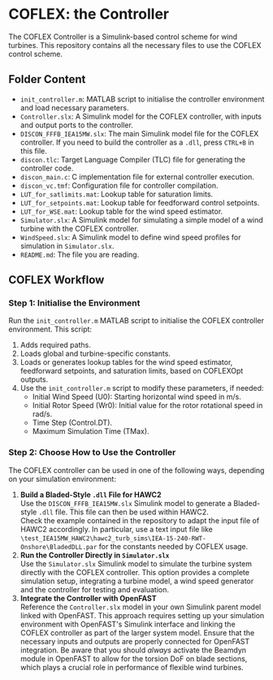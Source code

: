 # COFLEX: the Controller

The COFLEX Controller is a Simulink-based control scheme for wind turbines. This repository contains all the necessary files to use the COFLEX control scheme.

## Folder Content

- `init_controller.m`: MATLAB script to initialise the controller environment and load necessary parameters.
- `Controller.slx`: A Simulink model for the COFLEX controller, with inputs and output ports to the controller.
- `DISCON_FFFB_IEA15MW.slx`: The main Simulink model file for the COFLEX controller. If you need to build the controller as a `.dll`, press `CTRL+B` in this file.
- `discon.tlc`: Target Language Compiler (TLC) file for generating the controller code.
- `discon_main.c`: C implementation file for external controller execution.
- `discon_vc.tmf`: Configuration file for controller compilation.
- `LUT_for_satlimits.mat`: Lookup table for saturation limits.
- `LUT_for_setpoints.mat`: Lookup table for feedforward control setpoints.
- `LUT_for_WSE.mat`: Lookup table for the wind speed estimator.
- `Simulator.slx`: A Simulink model for simulating a simple model of a wind turbine with the COFLEX controller.
- `WindSpeed.slx`: A Simulink model to define wind speed profiles for simulation in `Simulator.slx`.
- `README.md`: The file you are reading.

## COFLEX Workflow

### Step 1: Initialise the Environment
Run the `init_controller.m` MATLAB script to initialise the COFLEX controller environment. This script:

1. Adds required paths.
2. Loads global and turbine-specific constants.
3. Loads or generates lookup tables for the wind speed estimator, feedforward setpoints, and saturation limits, based on COFLEXOpt outputs.
4. Use the `init_controller.m` script to modify these parameters, if needed:  
   - Initial Wind Speed (U0): Starting horizontal wind speed in m/s.
   - Initial Rotor Speed (Wr0): Initial value for the rotor rotational speed in rad/s.
   - Time Step (Control.DT).
   - Maximum Simulation Time (TMax).

### Step 2: Choose How to Use the Controller

The COFLEX controller can be used in one of the following ways, depending on your simulation environment:

1. **Build a Bladed-Style `.dll` File for HAWC2**  
   Use the `DISCON_FFFB_IEA15MW.slx` Simulink model to generate a Bladed-style `.dll` file. This file can then be used within HAWC2.  
   Check the example contained in the repository to adapt the input file of HAWC2 accordingly. In particular, use a text input file like `\test_IEA15MW_HAWC2\hawc2_turb_sims\IEA-15-240-RWT-Onshore\BladedDLL.par` for the constants needed by COFLEX usage.
2. **Run the Controller Directly in `Simulator.slx`**  
   Use the `Simulator.slx` Simulink model to simulate the turbine system directly with the COFLEX controller. This option provides a complete simulation setup, integrating a turbine model, a wind speed generator and the controller for testing and evaluation.
3. **Integrate the Controller with OpenFAST**   
   Reference the `Controller.slx` model in your own Simulink parent model linked with OpenFAST. This approach requires setting up your simulation environment with OpenFAST's Simulink interface and linking the COFLEX controller as part of the larger system model. Ensure that the necessary inputs and outputs are properly connected for OpenFAST integration. Be aware that you should *always* activate the Beamdyn module in OpenFAST to allow for the torsion DoF on blade sections, which plays a crucial role in performance of flexible wind turbines.